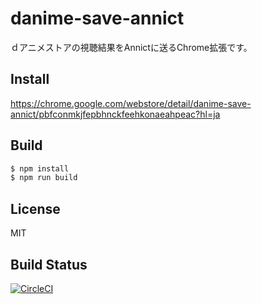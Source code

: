 # danime-save-annict
ｄアニメストアの視聴結果をAnnictに送るChrome拡張です。

## Install
https://chrome.google.com/webstore/detail/danime-save-annict/pbfconmkjfepbhnckfeehkonaeahpeac?hl=ja

## Build
```bash
$ npm install
$ npm run build
```

## License
MIT

## Build Status
[![CircleCI](https://circleci.com/gh/kakunpc/danime-save-annict.svg?style=svg)](https://circleci.com/gh/kakunpc/danime-save-annict)

